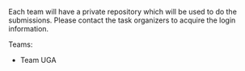 Each team will have a private repository which will be used to do the submissions. Please contact the task organizers to acquire the login information.

Teams:
- Team UGA
